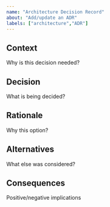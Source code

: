 ```yaml
---
name: "Architecture Decision Record"
about: "Add/update an ADR"
labels: ["architecture","ADR"]
---
```


## Context
Why is this decision needed?

## Decision
What is being decided?

## Rationale
Why this option?

## Alternatives
What else was considered?

## Consequences
Positive/negative implications

